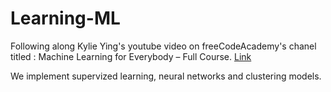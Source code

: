 # Learning-ML
Following along Kylie Ying's youtube video on freeCodeAcademy's chanel titled : Machine Learning for Everybody – Full Course. [Link](https://www.youtube.com/watch?v=i_LwzRVP7bg&t=10473s&ab_channel=Veritasium)

We implement supervized learning, neural networks and clustering models.
